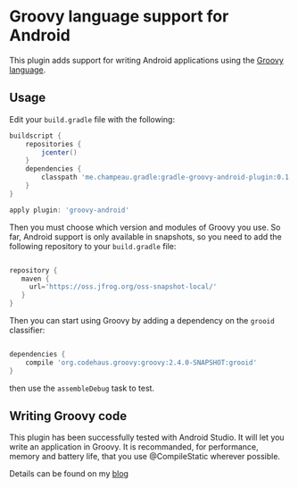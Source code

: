 Groovy language support for Android
===================================

This plugin adds support for writing Android applications using the [Groovy language](http://groovy.codehaus.org).

Usage
-----

Edit your `build.gradle` file with the following:

```groovy
buildscript {
    repositories {
        jcenter()
    }
    dependencies {
        classpath 'me.champeau.gradle:gradle-groovy-android-plugin:0.1'
    }
}

apply plugin: 'groovy-android'

```

Then you must choose which version and modules of Groovy you use. So far, Android support is only available in
snapshots, so you need to add the following repository to your `build.gradle` file:

```groovy

repository {
   maven {
     url='https://oss.jfrog.org/oss-snapshot-local/'
   }
}
```

Then you can start using Groovy by adding a dependency on the `grooid` classifier:

```groovy

dependencies {
    compile 'org.codehaus.groovy:groovy:2.4.0-SNAPSHOT:grooid'
}

```

then use the `assembleDebug` task to test.

Writing Groovy code
-------------------

This plugin has been successfully tested with Android Studio. It will let you write an application in Groovy. It is
recommanded, for performance, memory and battery life, that you use @CompileStatic wherever possible.

Details can be found on my [blog](http://melix.github.io/blog/2014/06/grooid.html)


